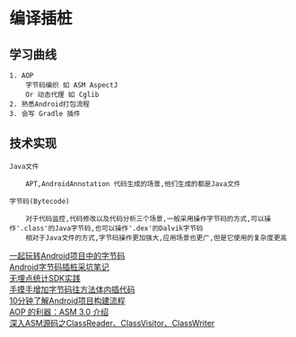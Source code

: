 # 编译插桩

## 学习曲线

    1. AOP
        字节码编织 如 ASM AspectJ
        Or 动态代理 如 Cglib
    2. 熟悉Android打包流程
    3. 会写 Gradle 插件
    
## 技术实现

    Java文件

        APT,AndroidAnnotation 代码生成的场景,他们生成的都是Java文件

    字节码(Bytecode)

        对于代码监控,代码修改以及代码分析三个场景,一般采用操作字节码的方式,可以操作'.class'的Java字节码,也可以操作'.dex'的Dalvik字节码
        相对于Java文件的方式,字节码操作更加强大,应用场景也更广,但是它使用的复杂度更高

[一起玩转Android项目中的字节码](http://quinnchen.me/2018/09/13/2018-09-13-asm-transform/)</br>
[Android字节码插桩采坑笔记](https://juejin.im/post/5aa0e7eff265da2395308f48)</br>
[无埋点统计SDK实践](https://juejin.im/post/5c0e4117518825369c566f07)</br>
[手摸手增加字节码往方法体内插代码](http://www.wangyuwei.me/2017/01/22/%E6%89%8B%E6%91%B8%E6%89%8B%E5%A2%9E%E5%8A%A0%E5%AD%97%E8%8A%82%E7%A0%81%E5%BE%80%E6%96%B9%E6%B3%95%E4%BD%93%E5%86%85%E6%8F%92%E4%BB%A3%E7%A0%81/)</br>
[10分钟了解Android项目构建流程](https://juejin.im/post/5a69c0ccf265da3e2a0dc9aa)</br>
[AOP 的利器：ASM 3.0 介绍](https://www.ibm.com/developerworks/cn/java/j-lo-asm30/)</br>
[深入ASM源码之ClassReader、ClassVisitor、ClassWriter](http://www.blogjava.net/DLevin/archive/2014/06/25/414292.html)</br>